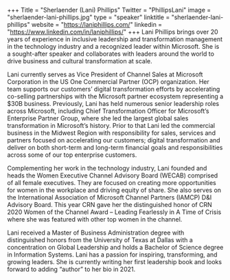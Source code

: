 +++
Title = "Sherlaender (Lani) Phillips"
Twitter = "PhillipsLani"
image = "sherlaender-lani-phillips.jpg"
type = "speaker"
linktitle = "sherlaender-lani-phillips"
website = "https://laniphillips.com/"
linkedin = "https://www.linkedin.com/in/laniphillips/"
+++
Lani Phillips brings over 20 years of experience in inclusive leadership and transformation management in the technology industry and a recognized leader within Microsoft. She is a sought-after speaker and collaborates with leaders around the world to drive business and cultural transformation at scale. 

Lani currently serves as Vice President of Channel Sales at Microsoft Corporation in the US One Commercial Partner (OCP) organization. Her team supports our customers’ digital transformation efforts by accelerating co-selling partnerships with the Microsoft partner ecosystem representing a $30B business. Previously, Lani has held numerous senior leadership roles across Microsoft, including Chief Transformation Officer for Microsoft’s Enterprise Partner Group, where she led the largest global sales transformation in Microsoft’s history. Prior to that Lani led the commercial business in the Midwest Region with responsibility for sales, services and partners focused on accelerating our customers; digital transformation and deliver on both short-term and long-term financial goals and responsibilities across some of our top enterprise customers.

Complementing her work in the technology industry, Lani founded and heads the Women Executive Channel Advisory Board (WECAB) comprised of all female executives. They are focused on creating more opportunities for women in the workplace and driving equity of share. She also serves on the International Association of Microsoft Channel Partners (IAMCP) D&I Advisory Board. This year CRN gave her the distinguished honor of CRN 2020 Women of the Channel Award – Leading Fearlessly in A Time of Crisis where she was featured with other top women in the channel.

Lani received a Master of Business Administration degree with distinguished honors from the University of Texas at Dallas with a concentration on Global Leadership and holds a Bachelor of Science degree in Information Systems. Lani has a passion for inspiring, transforming, and growing leaders. She is currently writing her first leadership book and looks forward to adding “author” to her bio in 2021.

